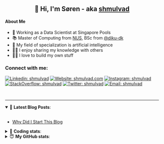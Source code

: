 <h2 align="center">
	👋 Hi, I'm Søren - aka <a href="https://shmulvad.com">shmulvad</a>
</h2>

#### About Me
- 🤖 Working as a Data Scientist at Singapore Pools
- 📚 Master of Computing from [NUS], BSc from [@diku-dk]
- 🧠 My field of specialization is artificial intelligence
- 👨‍🏫 I enjoy sharing my knowledge with others
- 👨‍💻 I love to build my own stuff

### Connect with me:

[![Linkedin: shmulvad](https://img.shields.io/badge/shmulvad-blue?style=flat&logo=Linkedin&logoColor=white)][linkedin]
[![Website: shmulvad.com](https://img.shields.io/badge/shmulvad.com-47CCCC?&style=flat&logo=Google-Chrome&logoColor=white)][website]
[![Instagram: shmulvad](https://img.shields.io/badge/-@shmulvad-purple?style=flat&logo=Instagram&logoColor=white)][instagram]
[![StackOverflow: shmulvad](https://img.shields.io/badge/shmulvad-FE7A16?style=flat&logo=stack-overflow&logoColor=white)][stackOverflow]
[![Twitter: shmulvad](https://img.shields.io/badge/@shmulvad-1ca0f1?style=flat&logo=twitter&logoColor=white)][twitter]
[![Email: shmulvad](https://img.shields.io/badge/shmulvad-D14836?style=flat&logo=gmail&logoColor=white)][mail]

<br />

---

<details open>
 <summary>📕 <b>Latest Blog Posts</b>: </summary>

<br>

<!-- BLOG-POST-LIST:START -->
- [Why Did I Start This Blog](https://shmulvad.com/blog/why-did-start-this-blog)
<!-- BLOG-POST-LIST:END -->

</details>

<!-- --- -->

<details>
 <summary>🤖 <b>Coding stats</b>: </summary>

<br>

NOTE: Doesn't track coding at work or work done in environments such as Jupyter Notebooks.

<!--START_SECTION:waka-->
![Code Time](http://img.shields.io/badge/Code%20Time-1%2C665%20hrs%2012%20mins-blue)

**I'm a Night 🦉** 

```text
🌞 Morning    59 commits     ██░░░░░░░░░░░░░░░░░░░░░░░   7.52% 
🌆 Daytime    236 commits    ███████░░░░░░░░░░░░░░░░░░   30.06% 
🌃 Evening    315 commits    ██████████░░░░░░░░░░░░░░░   40.13% 
🌙 Night      175 commits    █████░░░░░░░░░░░░░░░░░░░░   22.29%

```


📊 **This Week I Spent My Time On** 

```text
💬 Programming Languages: 
Python                   2 hrs 50 mins       ███████████░░░░░░░░░░░░░░   47.41% 
Other                    1 hr 55 mins        ████████░░░░░░░░░░░░░░░░░   32.17% 
HTML                     22 mins             █░░░░░░░░░░░░░░░░░░░░░░░░   6.34% 
YAML                     17 mins             █░░░░░░░░░░░░░░░░░░░░░░░░   4.77% 
SQL                      14 mins             █░░░░░░░░░░░░░░░░░░░░░░░░   4.08%

🔥 Editors: 
VS Code                  3 hrs 58 mins       ████████████████░░░░░░░░░   66.33% 
Zsh                      1 hr 54 mins        ████████░░░░░░░░░░░░░░░░░   31.93% 
Sublime Text             6 mins              ░░░░░░░░░░░░░░░░░░░░░░░░░   1.74%

🐱‍💻 Projects: 
overvaagning-admin       2 hrs 44 mins       ███████████░░░░░░░░░░░░░░   45.64% 
hit-locator              1 hr 46 mins        ███████░░░░░░░░░░░░░░░░░░   29.67% 
Terminal                 53 mins             ███░░░░░░░░░░░░░░░░░░░░░░   14.84% 
overvaagning-sender      18 mins             █░░░░░░░░░░░░░░░░░░░░░░░░   5.16% 
faktanet                 5 mins              ░░░░░░░░░░░░░░░░░░░░░░░░░   1.52%

```


 Last Updated on 21/12/2022 18:42:11 UTC
<!--END_SECTION:waka-->

</details>

<!-- --- -->

<details>
 <summary>😇 <b>My GitHub stats</b>: </summary>

<br>

<img align="left" alt="shmulvad's Github Stats" src="https://github-readme-stats.vercel.app/api?username=shmulvad&show_icons=true&hide_border=true" />

</details>



[website]: https://shmulvad.com
[twitter]: https://twitter.com/shmulvad
[linkedin]: https://linkedin.com/in/shmulvad
[instagram]: https://instagram.com/shmulvad
[stackOverflow]: https://stackoverflow.com/users/9248793/shmulvad
[mail]: mailto:shmulvad@gmail.com
[@diku-dk]: https://github.com/diku-dk
[github]: https://github.com/shmulvad
[NUS]: https://www.nus.edu.sg